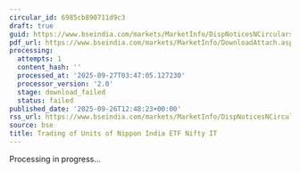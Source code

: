 ```yaml
---
circular_id: 6985cb890711d9c3
draft: true
guid: https://www.bseindia.com/markets/MarketInfo/DispNoticesNCirculars.aspx?Noticeid={DF59C351-F182-4576-A16F-B4BED747C5F5}&noticeno=20250926-52&dt=09/26/2025&icount=52&totcount=76&flag=0
pdf_url: https://www.bseindia.com/markets/MarketInfo/DownloadAttach.aspx?id=20250926-52&attachedId=
processing:
  attempts: 1
  content_hash: ''
  processed_at: '2025-09-27T03:47:05.127230'
  processor_version: '2.0'
  stage: download_failed
  status: failed
published_date: '2025-09-26T12:48:23+00:00'
rss_url: https://www.bseindia.com/markets/MarketInfo/DispNoticesNCirculars.aspx?Noticeid={DF59C351-F182-4576-A16F-B4BED747C5F5}&noticeno=20250926-52&dt=09/26/2025&icount=52&totcount=76&flag=0
source: bse
title: Trading of Units of Nippon India ETF Nifty IT
---
```


Processing in progress...